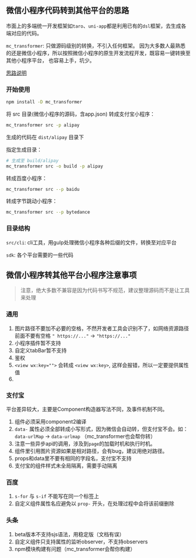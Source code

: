 ## 微信小程序代码转到其他平台的思路

市面上的多端统一开发框架如`taro`、`uni-app`都是利用已有的`dsl`框架，去生成各端对应的代码。

`mc_transformer`:
只做源码级别的转换，不引入任何框架。
因为大多数人最熟悉的还是微信小程序，所以按照微信小程序的原生开发流程开发，既容易一键转换至其他小程序平台，
也容易上手，坑少。

[思路说明](./guide.md)

### 开始使用

```sh
npm install -D mc_transformer
```

将 src 目录(微信小程序的源码，含app.json) 转成支付宝小程序：
```sh
mc_transformer src -p alipay
```
生成的代码在 `dist/alipay` 目录下

指定生成目录：
```sh
# 生成至 build/alipay
mc_transformer src -o build -p alipay
```

转成百度小程序：
```sh
mc_transformer src --p baidu
```

转成字节跳动小程序：
```sh
mc_transformer src --p bytedance
```

### 目录结构

`src/cli`: cli工具，用gulp处理微信小程序各种后缀的文件，转换至对应平台

`sdk`: 各个平台需要的一些代码

## 微信小程序转其他平台小程序注意事项

> 注意，绝大多数不兼容是因为代码书写不规范，建议整理源码而不是让工具来处理

### 通用

1. 图片路径不要加不必要的空格，不然开发者工具会识别不了，如网络资源路径前面不要有空格 `" https://..."` -> `"https://..."`
2. 小程序插件暂不支持
3. 自定义tabBar暂不支持
4. 鉴权
5. `<view wx:key="">` 会转成 `<view wx:key>`, 这样会报错，所以一定要提供属性值
6. 

### 支付宝

平台差异较大，主要是Component构造器写法不同，及事件机制不同。

1. 组件必须采用component2编译
2. `data-` 属性必须全部转成小写形式，因为微信会自动转，但支付宝不会。如：`data-urlMap` -> `data-urlmap` （mc_transformer也会帮你转）
3. 注意一些异步api的调用，涉及到`page`的加载时机和执行时机。
4. 组件里引用图片资源如果是相对路径，会有bug，建议用绝对路径。
5. props和data里不要有相同的字段名，支付宝不支持
6. 支付宝的组件样式未全局隔离，需要手动隔离

### 百度

1. `s-for` 与 `s-if` 不能写在同一个标签上
2. 自定义组件属性名应避免以 `prop-` 开头，在处理过程中会将该前缀删除

### 头条

1. beta版本不支持sjs语法，用稳定版（文档有误）
2. 自定义组件只支持属性的监听observer，不支持observers
3. npm模块构建有问题（mc_transformer会帮你构建）


